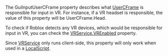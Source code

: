 The GuiInputUserCFrame property describes what [UserCFrame](https://developer.roblox.com/en-us/api-reference/enum/UserCFrame) is
responsible for input in VR. For instance, if a VR headset is responsible,
the value of this property will be UserCFrame.Head.

To check if Roblox detects any VR devices, which would be responsible for
input in VR, you can check the [VRService.VREnabled](https://create.roblox.com/docs/reference/engine/classes/VRService#VREnabled) property.

Since [VRService](https://create.roblox.com/docs/reference/engine/classes/VRService) only runs client-side, this property will only work when
used in a [LocalScript](https://create.roblox.com/docs/reference/engine/classes/LocalScript).